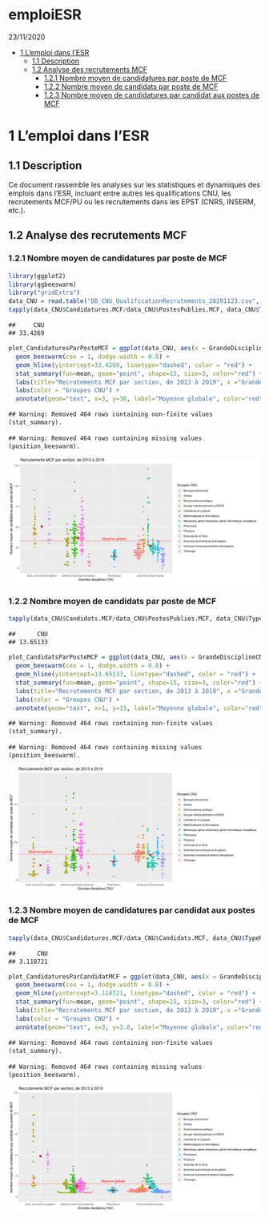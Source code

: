 emploiESR
================
23/11/2020

  - [1 L’emploi dans l’ESR](#lemploi-dans-lesr)
      - [1.1 Description](#description)
      - [1.2 Analyse des recrutements
        MCF](#analyse-des-recrutements-mcf)
          - [1.2.1 Nombre moyen de candidatures par poste de
            MCF](#nombre-moyen-de-candidatures-par-poste-de-mcf)
          - [1.2.2 Nombre moyen de candidats par poste de
            MCF](#nombre-moyen-de-candidats-par-poste-de-mcf)
          - [1.2.3 Nombre moyen de candidatures par candidat aux postes
            de
            MCF](#nombre-moyen-de-candidatures-par-candidat-aux-postes-de-mcf)

# 1 L’emploi dans l’ESR

## 1.1 Description

Ce document rassemble les analyses sur les statistiques et dynamiques
des emplois dans l’ESR, incluant entre autres les qualifications CNU,
les recrutements MCF/PU ou les recrutements dans les EPST (CNRS, INSERM,
etc.).

## 1.2 Analyse des recrutements MCF

### 1.2.1 Nombre moyen de candidatures par poste de MCF

``` r
library(ggplot2)
library(ggbeeswarm)
library("gridExtra")
data_CNU = read.table("DB_CNU_QualificationRecrutements_20201123.csv", h=T, sep=";")
tapply(data_CNU$Candidatures.MCF/data_CNU$PostesPublies.MCF, data_CNU$TypeRecrutement, mean, na.rm=T)
```

    ##     CNU 
    ## 33.4269

``` r
plot_CandidaturesParPosteMCF = ggplot(data_CNU, aes(x = GrandeDisciplineCNU, y = Candidatures.MCF/PostesPublies.MCF, color=GroupeCNU)) + 
  geom_beeswarm(cex = 1, dodge.width = 0.8) + 
  geom_hline(yintercept=33.4269, linetype="dashed", color = "red") + 
  stat_summary(fun=mean, geom="point", shape=15, size=3, color="red") + 
  labs(title="Recrutements MCF par section, de 2013 à 2019", x ="Grandes disciplines CNU", y = "Nombre moyen de candidatures par poste de MCF") +
  labs(color = "Groupes CNU") + 
  annotate(geom="text", x=3, y=36, label="Moyenne globale", color="red")
```

    ## Warning: Removed 464 rows containing non-finite values (stat_summary).

    ## Warning: Removed 464 rows containing missing values (position_beeswarm).

![](emploiESR_files/figure-gfm/plot_CandidaturesParPosteMCF-1.png)<!-- -->

### 1.2.2 Nombre moyen de candidats par poste de MCF

``` r
tapply(data_CNU$Candidats.MCF/data_CNU$PostesPublies.MCF, data_CNU$TypeRecrutement, mean, na.rm=T)
```

    ##      CNU 
    ## 13.65133

``` r
plot_CandidatsParPosteMCF = ggplot(data_CNU, aes(x = GrandeDisciplineCNU, y = Candidats.MCF/PostesPublies.MCF, color=GroupeCNU)) + 
  geom_beeswarm(cex = 1, dodge.width = 0.8) + 
  geom_hline(yintercept=13.65133, linetype="dashed", color = "red") + 
  stat_summary(fun=mean, geom="point", shape=15, size=3, color="red") + 
  labs(title="Recrutements MCF par section, de 2013 à 2019", x ="Grandes disciplines CNU", y = "Nombre moyen de candidats par poste de MCF") +
  labs(color = "Groupes CNU") + 
  annotate(geom="text", x=1, y=15, label="Moyenne globale", color="red")
```

    ## Warning: Removed 464 rows containing non-finite values (stat_summary).

    ## Warning: Removed 464 rows containing missing values (position_beeswarm).

![](emploiESR_files/figure-gfm/plot_CandidatsParPosteMCF-1.png)<!-- -->

### 1.2.3 Nombre moyen de candidatures par candidat aux postes de MCF

``` r
tapply(data_CNU$Candidatures.MCF/data_CNU$Candidats.MCF, data_CNU$TypeRecrutement, mean, na.rm=T)
```

    ##      CNU 
    ## 3.118721

``` r
plot_CandidaturesParCandidatMCF = ggplot(data_CNU, aes(x = GrandeDisciplineCNU, y = Candidatures.MCF/Candidats.MCF, color=GroupeCNU)) + 
  geom_beeswarm(cex = 1, dodge.width = 0.8) + 
  geom_hline(yintercept=3.118721, linetype="dashed", color = "red") + 
  stat_summary(fun=mean, geom="point", shape=15, size=3, color="red") + 
  labs(title="Recrutements MCF par section, de 2013 à 2019", x ="Grandes disciplines CNU", y = "Nombre moyen de candidatures par candidat aux postes de MCF") +
  labs(color = "Groupes CNU") + 
  annotate(geom="text", x=3, y=3.8, label="Moyenne globale", color="red")
```

    ## Warning: Removed 464 rows containing non-finite values (stat_summary).

    ## Warning: Removed 464 rows containing missing values (position_beeswarm).

![](emploiESR_files/figure-gfm/plot_CandidaturesParCandidatMCF-1.png)<!-- -->
